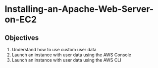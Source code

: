 # Installing-an-Apache-Web-Server-on-EC2

## Objectives
1. Understand how to use custom user data
2. Launch an instance with user data using the AWS Console
3. Launch an instance with user data using the AWS CLI

